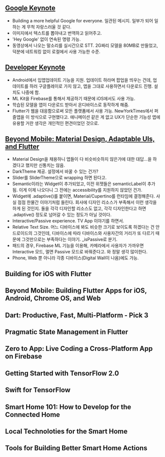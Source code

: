 ## [Google Keynote](https://youtu.be/lyRPyRKHO8M)
- Building a more helpful Google for everyone. 일관된 메시지. 일부가 되어 일하는 게 무척 자랑스러울 것 같다.
- 이미지에서 텍스트를 뽑아내고 번역하고 읽어주고.
- 'Hey Google' 없이 연속된 명령 가능.
- 동영상에서 나오는 말소리를 실시간으로 STT. 2G짜리 모델을 80MB로 만들었고, 덕분에 네트워킹 없이 로컬에서 사용 가능한 수준.

## [Developer Keynote](https://youtu.be/LoLqSbV1ELU)
- Android에서 입앱업데이트 기능을 지원. 업데이트 하라며 팝업을 띄우는 건데, 업데이트를 하러 구글플레이로 가지 않고, 앱을 그대로 사용하면서 다운로드 진행. 설치도 나중에 함.
- ML Kit을 Firebase를 통해서 제공하기 때문에 iOS에서도 사용 가능.
- 학습된 모델을 앱이 다운로드 받아서 온디바이스로 동작하게 해줌.
- Flutter가 웹을 대응함으로써 모든 플랫폼에서 사용 가능. NewYorkTimes에서 퍼즐앱을 이 방식으로 구현했다고. 애니메이션 같은 게 없고 UX가 단순한 기능성 앱에 유용할 거란 생각은 개인적인 편견이었던 것으로.

## [Beyond Mobile: Material Design, Adaptable UIs, and Flutter](https://youtu.be/YSULAJf6R6M)
- Material Design을 채용하니 앱들이 다 비슷비슷하지 않은가에 대한 대답...을 하겠다고 했지만 신통치는 않음.
- DarkTheme 제공. 설정에서 바꿀 수 있는 건가?
- Slider를 SliderTheme으로 wrapping 하면 된다고.
- Semantic이라는 Widget이 추가되었고, 이전 위젯들은 semanticLabel이 추가됨. 이게 이제 나오다니 그 전에는 accessibility를 지원하지 않았던 건가.
- Widget에 .adaptive()를 붙이면, Material/Cupertino를 런타임에 결정해준다. 사실 점점 한물간 이야기처럼 들린다. 회사에 디자인 리소스가 부족해서 이런 생각을 하게 된 것인지. 둘을 각각 디자인할 리소스도 없고, 각각 디자인한다고 하면 .adaptive() 정도로 넘어갈 수 있는 정도가 아닐 것이다.
- Interactive/Passive experience. TV App 이야기를 하면서.
- Relative Text Size. 어느 디바이스에 봐도 비슷한 크기로 보이도록 하겠다는 건 안드로이드의 그것인데, 디바이스에 따라 디바이스와 사용자간의 거리가 또 다르기 때문에 그것만으로는 부족하다는 이야기. _isPassive로 분기.
- 패드의 경우, Firebase ML 기능을 이용해, 카메라에서 사용자가 가까우면 Interactive 모드, 멀면 Passive 모드로 바꿔준다고. 와 정말 생각 많이한다.
- Phone, Web 뿐 아니라 각종 디바이스(Digital Wall이 나옴)에도 가능.

## Building for iOS with Flutter

## Beyond Mobile: Building Flutter Apps for iOS, Android, Chrome OS, and Web

## Dart: Productive, Fast, Multi-Platform - Pick 3

## Pragmatic State Management in Flutter

## Zero to App: Live Coding a Cross-Platform App on Firebase

## Getting Started with TensorFlow 2.0

## Swift for TensorFlow

## Smart Home 101: How to Develop for the Connected Home

## Local Technoloties for the Smart Home

## Tools for Building Better Smart Home Actions


